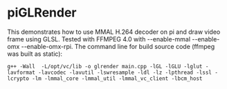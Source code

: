 # piGLRender
This demonstrates how to use MMAL H.264 decoder on pi and draw video frame using GLSL.
Tested with FFMPEG 4.0 with --enable-mmal --enable-omx --enable-omx-rpi.
The command line for build source code (ffmpeg was built as static):

```shell
g++ -Wall  -L/opt/vc/lib -o glrender main.cpp -lGL -lGLU -lglut -lavformat -lavcodec -lavutil -lswresample -ldl -lz -lpthread -lssl -lcrypto -lm -lmmal_core -lmmal_util -lmmal_vc_client -lbcm_host
```
